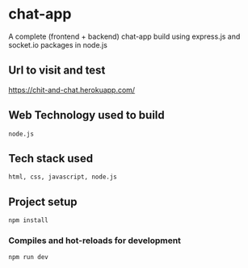 # chat-app
A complete (frontend + backend) chat-app build using express.js and socket.io packages in node.js

## Url to visit and test
https://chit-and-chat.herokuapp.com/

## Web Technology used to build
```
node.js
```

## Tech stack used
```
html, css, javascript, node.js
```

## Project setup
```
npm install
```

### Compiles and hot-reloads for development
```
npm run dev
```
